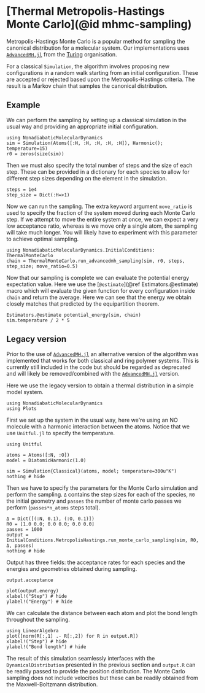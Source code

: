 # [Thermal Metropolis-Hastings Monte Carlo](@id mhmc-sampling)

Metropolis-Hastings Monte Carlo is a popular method for sampling the canonical
distribution for a molecular system.
Our implementations uses [`AdvancedMH.jl`](https://github.com/TuringLang/AdvancedMH.jl)
from the [Turing](https://turing.ml/stable/) organisation.

For a classical `Simulation`, the algorithm involves proposing new configurations in a
random walk starting from an initial configuration.
These are accepted or rejected based upon the Metropolis-Hastings criteria.
The result is a Markov chain that samples the canonical distribution.

## Example

We can perform the sampling by setting up a classical simulation in the usual way and
providing an appropriate initial configuration.

```@example mh
using NonadiabaticMolecularDynamics
sim = Simulation(Atoms([:H, :H, :H, :H, :H]), Harmonic(); temperature=15)
r0 = zeros(size(sim))
```

Then we must also specify the total number of steps and the size of each step.
These can be provided in a dictionary for each species to allow for different step
sizes depending on the element in the simulation.
```@example mh
steps = 1e4
step_size = Dict(:H=>1)
```

Now we can run the sampling. The extra keyword argument `move_ratio` is used to specify
the fraction of the system moved during each Monte Carlo step.
If we attempt to move the entire system at once, we can expect a very low acceptance ratio,
whereas is we move only a single atom, the sampling will take much longer.
You will likely have to experiment with this parameter to achieve optimal sampling.
```@example mh
using NonadiabaticMolecularDynamics.InitialConditions: ThermalMonteCarlo
chain = ThermalMonteCarlo.run_advancedmh_sampling(sim, r0, steps, step_size; move_ratio=0.5)
```

Now that our sampling is complete we can evaluate the potential energy expectation value.
Here we use the [`@estimate`](@ref Estimators.@estimate) macro which will evaluate the
given function for every configuration inside `chain` and return the average.
Here we can see that the energy we obtain closely matches that predicted by the
equipartition theorem.
```@repl mh
Estimators.@estimate potential_energy(sim, chain)
sim.temperature / 2 * 5
```

## Legacy version

Prior to the use of [`AdvancedMH.jl`](https://github.com/TuringLang/AdvancedMH.jl)
an alternative version of the algorithm was implemented that works for both classical
and ring polymer systems.
This is currently still included in the code but should be regarded as deprecated and
will likely be removed/combined with the [`AdvancedMH.jl`](https://github.com/TuringLang/AdvancedMH.jl)
version.

Here we use the legacy version to obtain a thermal distribution in a simple
model system.

```@setup monte
using NonadiabaticMolecularDynamics
using Plots
```
First we set up the system in the usual way, here we're using an NO molecule with
a harmonic interaction between the atoms.
Notice that we use `Unitful.jl` to specify the temperature.
```@example monte
using Unitful

atoms = Atoms([:N, :O])
model = DiatomicHarmonic(1.0)

sim = Simulation{Classical}(atoms, model; temperature=300u"K")
nothing # hide
```

Then we have to specify the parameters for the Monte Carlo simulation and perform the sampling.
`Δ` contains the step sizes for each of the species, `R0` the initial geometry and `passes` the
number of monte carlo passes we perform (`passes*n_atoms` steps total).
```@example monte
Δ = Dict([(:N, 0.1), (:O, 0.1)])
R0 = [1.0 0.0; 0.0 0.0; 0.0 0.0]
passes = 1000
output = InitialConditions.MetropolisHastings.run_monte_carlo_sampling(sim, R0, Δ, passes)
nothing # hide
```

Output has three fields: the acceptance rates for each species and the energies and geometries
obtained during sampling.
```@repl monte
output.acceptance
```
```@example monte
plot(output.energy)
xlabel!("Step") # hide
ylabel!("Energy") # hide
```

We can calculate the distance between each atom and plot the bond length throughout the sampling.
```@example monte
using LinearAlgebra
plot([norm(R[:,1] .- R[:,2]) for R in output.R])
xlabel!("Step") # hide
ylabel!("Bond length") # hide
```

The result of this simulation seamlessly interfaces with the `DynamicalDistribution`
presented in the previous section and `output.R` can be readily passed to provide
the position distribution.
The Monte Carlo sampling does not include velocities but these can be readily
obtained from the Maxwell-Boltzmann distribution.